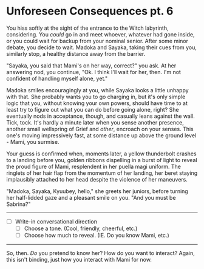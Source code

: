 # Unforeseen Consequences pt. 6

You hiss softly at the sight of the entrance to the Witch labyrinth, considering. You *could* go in and meet whoever, whatever had gone inside, or you could wait for backup from your nominal senior. After some minor debate, you decide to wait. Madoka and Sayaka, taking their cues from you, similarly stop, a healthy distance away from the barrier.

"Sayaka, you said that Mami's on her way, correct?" you ask. At her answering nod, you continue, "Ok. I think I'll wait for her, then. I'm not confident of handling myself alone, yet."

Madoka smiles encouragingly at you, while Sayaka looks a little unhappy with that. She probably wants you to go charging in, but it's only simple logic that you, without knowing your own powers, should have time to at least try to figure out what you can do before going alone, right? She eventually nods in acceptance, though, and casually leans against the wall.
Tick, tock.
It's hardly a minute later when you sense another presence, another small wellspring of Grief and *other*, encroach on your senses. This one's moving impressively fast, at some distance up above the ground level - Mami, you surmise.

Your guess is confirmed when, moments later, a yellow thunderbolt crashes to a landing before you, golden ribbons dispelling in a burst of light to reveal the proud figure of Mami, resplendent in her puella magi uniform. The ringlets of her hair flap from the momentum of her landing, her beret staying implausibly attached to her head despite the violence of her maneuvers.

"Madoka, Sayaka, Kyuubey, hello," she greets her juniors, before turning her half-lidded gaze and a pleasant smile on you. "And you must be Sabrina?"

---

- [ ] Write-in conversational direction
  - [ ] Choose a tone. (Cool, friendly, cheerful, etc.)
  - [ ] Choose how much to reveal. (IE. Do you know Mami, etc.)

---

So, then. *Do* you pretend to know her? How do you want to interact? Again, this isn't binding, just how you interact with Mami for now.
